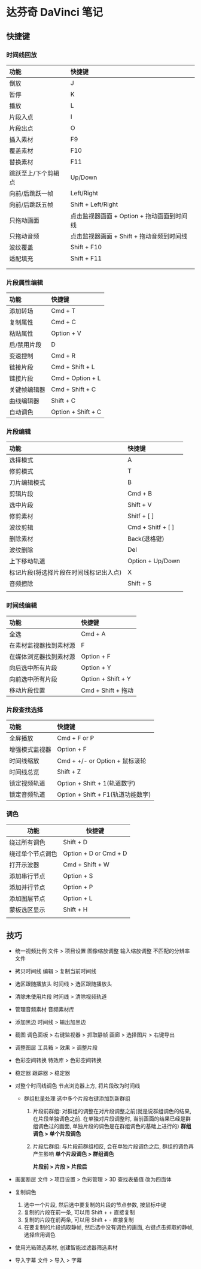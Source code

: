 # 达芬奇 DaVinci 笔记

## 快捷键

### 时间线回放

| 功能                   | 快捷键                            |
| :--------------------- | :-------------------------------- |
| 倒放                   | J                                 |
| 暂停                   | K                                 |
| 播放                   | L                                 |
| 片段入点               | I                                 |
| 片段出点               | O                                 |
| 插入素材               | F9                                |
| 覆盖素材               | F10                                |
| 替换素材               | F11                                |
| 跳跃至上/下个剪辑点      | Up/Down                           |
| 向前/后跳跃一帧         | Left/Right                        |
| 向前/后跳跃五帧         | Shift + Left/Right                |
| 只拖动画面 | 点击监视器画面 + Option + 拖动画面到时间线 |
| 只拖动音频 | 点击监视器画面 + Shift + 拖动音频到时间线 |
| 波纹覆盖 | Shift + F10 |
| 适配填充 | Shift + F11 |
|  |  |
|  |  |

### 片段属性编辑

| 功能                   | 快捷键                            |
| :--------------------- | :-------------------------------- |
| 添加转场               | Cmd + T                           |
| 复制属性               | Cmd  + C                          |
| 粘贴属性               | Option + V                        |
| 启/禁用片段            | D                                 |
| 变速控制               | Cmd + R                           |
| 链接片段               | Cmd + Shift + L                   |
| 链接片段               | Cmd + Option + L                   |
| 关键帧编辑器           | Cmd + Shift + C                   |
| 曲线编辑器             | Shift + C                         |
| 自动调色               | Option + Shift + C                |

### 片段编辑

| 功能                   | 快捷键                            |
| :--------------------- | :-------------------------------- |
| 选择模式								| A     			                      |
| 修剪模式								| T     			                      |
| 刀片编辑模式						| B     			                      |
| 剪辑片段               | Cmd + B                           |
| 选中片段               | Shift + V                         |
| 修剪素材               | Shitf + [ ]                       |
| 波纹剪辑               | Cmd + Shitf + [ ]                 |
| 删除素材               | Back(退格键)                      |
| 波纹删除               | Del                               |
| 上下移动轨道           | Option + Up/Down                  |
| 标记片段(将选择片段在时间线标记出入点) | X |
| 音频擦除 | Shift + S |
|  |  |

### 时间线编辑

| 功能                   | 快捷键                            |
| :--------------------- | :-------------------------------- |
| 全选								 | Cmd + A                          |
| 在素材监视器找到素材源 | F                                 |
| 在媒体浏览器找到素材源 | Option + F                        |
| 向后选中所有片段       | Option + Y                        |
| 向前选中所有片段       | Option + Shift + Y                |
| 移动片段位置 | Cmd + Shift + 拖动 |

### 片段查找选择

| 功能                   | 快捷键                            |
| :--------------------- | :-------------------------------- |
| 全屏播放               | Cmd + F or P                      |
| 增强模式监视器 | Option + F                |
| 时间线缩放             | Cmd + +/- or Option + 鼠标滚轮    |
| 时间线总览		          | Shift + Z                         |
| 锁定视频轨道           | Option + Shift + 1(轨道数字)      |
| 锁定音频轨道           | Option + Shift + F1(轨道功能数字) |

### 调色

| 功能             | 快捷键                |
| ---------------- | --------------------- |
| 绕过所有调色     | Shift + D             |
| 绕过单个节点调色 | Option + D or Cmd + D |
| 打开示波器       | Cmd + Shift + W       |
| 添加串行节点     | Option + S            |
| 添加并行节点     | Option + P            |
| 添加图层节点     | Option + L            |
| 蒙板选区显示     | Shift + H             |
|                  |                       |



## 技巧

- 统一视频比例	文件 > 项目设置  图像缩放调整  输入缩放调整  不匹配的分辨率文件

- 拷贝时间线		编辑 > 复制当前时间线

- 选区跟随播放头	时间线 > 选区跟随播放头

- 清除未使用片段	时间线 > 清除视频轨道

- 管理音频素材	音频素材库

- 添加黑边	时间线 > 输出加黑边

- 截图	调色面板 > 右键监视器 > 抓取静帧	画廊 > 选择图片 > 右键导出

- 调整图层	工具箱 > 效果 > 调整片段

- 色彩空间转换	特效库 > 色彩空间转换

- 稳定器	跟踪器 > 稳定器

- 对整个时间线调色	节点浏览器上方, 将片段改为时间线

  - 群组批量处理	选中多个片段右键添加到新群组

    1. 片段前群组: 对群组的调整在对片段调整之前(就是说群组调色的结果, 在片段单独调色之前. 在单独对片段调整时, 当前画面的结果已经是群组调色过的画面, 单独片段的调色是在群组调色的基础上进行的) **群组调色 > 单个片段调色**

    2. 片段后群组: 与片段前群组相反, 会在单独片段调色之后, 群组的调色再产生影响 **单个片段调色 > 群组调色**

       **片段前 >  片段 > 片段后**

- 画面断层	文件 >  项目设置 > 色彩管理 > 3D 查找表插值 改为四面体

- 复制调色
  1. 选中一个片段, 然后选中要复制的片段的节点参数, 按鼠标中键
  2. 复制的片段在前一条, 可以用 Shift + + 直接复制
  3. 复制的片段在前两条, 可以用 Shift + - 直接复制
  4. 在要复制的片段抓取静帧, 然后选中没有调色的画面, 右键点击抓取的静帧, 选择应用调色

- 使用光箱筛选素材, 创建智能过滤器筛选素材

- 导入字幕	文件 > 导入 > 字幕









